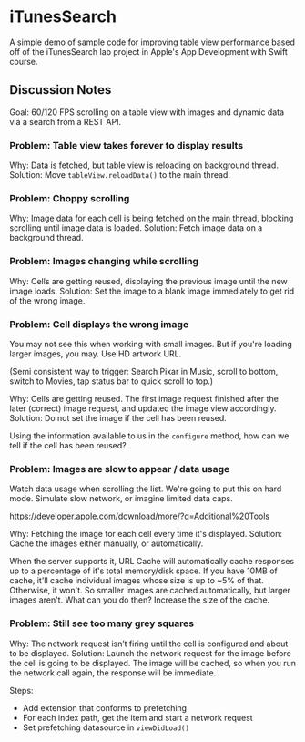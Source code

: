 # iTunesSearch

A simple demo of sample code for improving table view performance based off of the iTunesSearch lab project in Apple's App Development with Swift course.

## Discussion Notes

Goal: 60/120 FPS scrolling on a table view with images and dynamic data via a search from a REST API.

### Problem: Table view takes forever to display results

Why: Data is fetched, but table view is reloading on background thread.
Solution: Move `tableView.reloadData()` to the main thread.

### Problem: Choppy scrolling

Why: Image data for each cell is being fetched on the main thread, blocking scrolling until image data is loaded.
Solution: Fetch image data on a background thread.

### Problem: Images changing while scrolling

Why: Cells are getting reused, displaying the previous image until the new image loads.
Solution: Set the image to a blank image immediately to get rid of the wrong image.

### Problem: Cell displays the wrong image

You may not see this when working with small images. But if you're loading larger images, you may. Use HD artwork URL. 

(Semi consistent way to trigger: Search Pixar in Music, scroll to bottom, switch to Movies, tap status bar to quick scroll to top.)

Why: Cells are getting reused. The first image request finished after the later (correct) image request, and updated the image view accordingly.
Solution: Do not set the image if the cell has been reused.

Using the information available to us in the `configure` method, how can we tell if the cell has been reused?

### Problem: Images are slow to appear / data usage

Watch data usage when scrolling the list. We're going to put this on hard mode. Simulate slow network, or imagine limited data caps.

https://developer.apple.com/download/more/?q=Additional%20Tools

Why: Fetching the image for each cell every time it's displayed.
Solution: Cache the images either manually, or automatically.

When the server supports it, URL Cache will automatically cache responses up to a percentage of it's total memory/disk space. If you have 10MB of cache, it'll cache individual images whose size is up to ~5% of that. Otherwise, it won't. So smaller images are cached automatically, but larger images aren't. What can you do then? Increase the size of the cache.

### Problem: Still see too many grey squares

Why: The network request isn’t firing until the cell is configured and about to be displayed.
Solution: Launch the network request for the image before the cell is going to be displayed. The image will be cached, so when you run the network call again, the response will be immediate.

Steps:

* Add extension that conforms to prefetching
* For each index path, get the item and start a network request
* Set prefetching datasource in `viewDidLoad()`